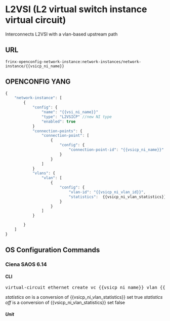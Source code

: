 # L2VSI (L2 virtual switch instance virtual circuit)

Interconnects L2VSI with a vlan-based upstream path

## URL

```
frinx-openconfig-network-instance:network-instances/network-instance/{{vsicp_ni_name}}
```

## OPENCONFIG YANG

```javascript
{
    "network-instance": [
        {
            "config": {
                "name": "{{vsi_ni_name}}"
                "type": "L2VSICP" //new NI type
                "enabled": true
            }
            "connection-points": {
                "connection-point": [
                    {
                        "config": {
                            "connection-point-id": "{{vsicp_ni_name}}"
                        } 
                    }
                ]
            }
            "vlans": {
                "vlan": [
                    {
                        "config": {
                            "vlan-id": "{{vsicp_ni_vlan_id}}",
                            "statistics":  {{vsicp_ni_vlan_statistics}}
                        } 
                    }
                ]
            }

        }
    ]
}
```

## OS Configuration Commands

### Ciena SAOS 6.14

#### CLI

<pre>
virtual-circuit ethernet create vc {{vsicp_ni_name}} vlan {{vsicp_ni_vlan_id}} statistics on 
</pre>

*statistics on* is a conversion of {{vsicp_ni_vlan_statistics}} set true
*statistics off* is a conversion of {{vsicp_ni_vlan_statistics}} set false


##### Unit

